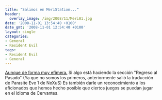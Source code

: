 ```yaml
---
title: "Salimos en MeriStation..."
header:
  overlay_image: /img/2008/11/Meri01.jpg
date: '2008-11-01 13:54:40 +0100'
date_gmt: '2008-11-01 12:54:40 +0100'
layout: single
categories:
- General
- Resident Evil
tags:
- Resident Evil
- General
---
```

[Aunque de forma muy efímera.](http://www.meristation.com/pc/reportaje/regreso-al-pasado-los-padres-del-survival-horror/1602515?p=3) 
Si algo está haciendo la sección "Regreso al Pasado" (Ya que no somos los primeros, 
anteriormente salió la traducción de Parasite Eve 1 de NeXuS) Es también darle un 
reconocimiento a los aficionados que hemos hecho posible que ciertos juegos se puedan 
jugar en el idioma de Cervantes.
